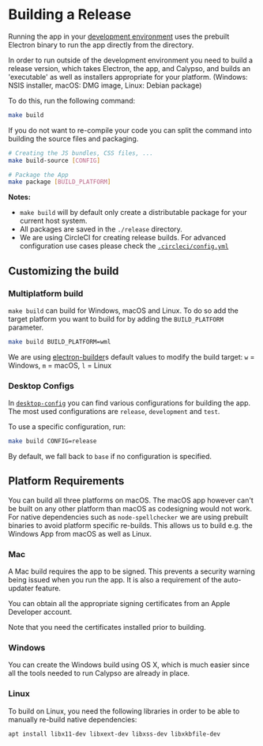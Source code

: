 # Building a Release

Running the app in your [development environment](development.md) uses the prebuilt Electron binary to run the app directly from the directory.

In order to run outside of the development environment you need to build a release version, which takes Electron, the app, and Calypso, and builds an 'executable' as well as installers appropriate for your platform. (Windows: NSIS installer, macOS: DMG image, Linux: Debian package)

To do this, run the following command:

```bash
make build
```

If you do not want to re-compile your code you can split the command into building the source files and packaging.

```bash
# Creating the JS bundles, CSS files, ...
make build-source [CONFIG]

# Package the App
make package [BUILD_PLATFORM]
```

**Notes:**
- `make build` will by default only create a distributable package for your current host system.
- All packages are saved in the `./release` directory.
- We are using CircleCI for creating release builds. For advanced configuration use cases please check the [`.circleci/config.yml`](../.circleci/config.yml)  

## Customizing the build

### Multiplatform build
`make build` can build for Windows, macOS and Linux. To do so add the target platform you want to build for by adding the `BUILD_PLATFORM` parameter.

```bash
make build BUILD_PLATFORM=wml
```

We are using [electron-builder](https://electron.build)s default values to modify the build target:
`w` = Windows, `m` = macOS, `l` = Linux

### Desktop Configs

In [`desktop-config`](../desktop-config) you can find various configurations for building the app. The most used configurations are
`release`, `development` and `test`.

To use a specific configuration, run:

```bash
make build CONFIG=release
```

By default, we fall back to `base` if no configuration is specified.

## Platform Requirements

You can build all three platforms on macOS. The macOS app however can't be built on any other platform than macOS as codesigning would not work. 
For native dependencies such as `node-spellchecker` we are using prebuilt binaries to avoid platform specific re-builds. This allows us to build e.g. the Windows App from macOS as well as Linux.

### Mac

A Mac build requires the app to be signed. This prevents a security warning being issued when you run the app. It is also a requirement of the auto-updater feature.

You can obtain all the appropriate signing certificates from an Apple Developer account.

Note that you need the certificates installed prior to building.

### Windows

You can create the Windows build using OS X, which is much easier since all the tools needed to run Calypso are already in place.


### Linux

To build on Linux, you need the following libraries in order to be able to manually re-build native dependencies:

```
apt install libx11-dev libxext-dev libxss-dev libxkbfile-dev
```
